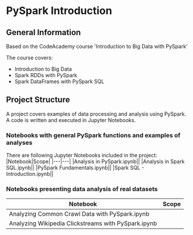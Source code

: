 # PySpark Introduction

## General Information
Based on the CodeAcademy course 'Introduction to Big Data with PySpark'

The course covers:
- Introduction to Big Data
- Spark RDDs with PySpark
- Spark DataFrames with PySpark SQL

## Project Structure
A project covers examples of data processing and analysis using PySpark. A code is written and executed in Jupyter Notebooks.

### Notebooks with general PySpark functions and examples of analyses
There are following Jupyter Notebooks included in the project:
|Notebook|Scope|
|---|---|
|Analysis in PySpark.ipynb||
|Analysis in Spark SQL.ipynb||
|PySpark Fundamentals.ipynb||
|Spark SQL - Introduction.ipynb||

### Notebooks presenting data analysis of real datasets
|Notebook|Scope|
|---|---|
|Analyzing Common Crawl Data with PySpark.ipynb||
|Analyzing Wikipedia Clickstreams with PySpark.ipynb||


